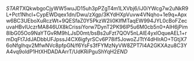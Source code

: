 $START$XQkwbgoCjyWW5wuJD15uh3pPZgT4m1LXVbj6/iJ0iYWcg7w2uNkR9L+Pct1Nhcl+CypEWDqex1dn/Dwu/zXgp/3KYdHXpVuvw4VNqho+1e9q+Apxw6BC3UEboXuRczWt+9QESfaZ0Y5PkzW2li0KIfMTaqEW994JYL0cBoFZecuvaHBvIUczrMA846UX8kCrissiYorw7DynT2PK96lP5u6M0cb5n0+AlH6jPim8IbG05Oo9NaYTGvRM9hLJsD0mt/bsBs2uFzt7QOV5nLAIE4yxlOqueAEL1+rmDqFt7JdJADbbUFJpssJ4CX6igfyrSCv6P78if5JowoZJTtY4dHIrAO+TGtjX76oNfgIhqv2MfwNVc8pfpGN/f6YsFs3fFYMzNyVW8ZPT7I4A2GKXAzu8C3YA4vq9oldP1HtXHDADAArrT/UdKRiPguShYqH2$END$